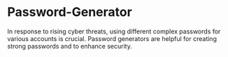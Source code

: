 # Password-Generator
 In response to rising cyber threats, using different complex passwords for various accounts is crucial. Password generators are helpful for creating strong passwords and to enhance security.
